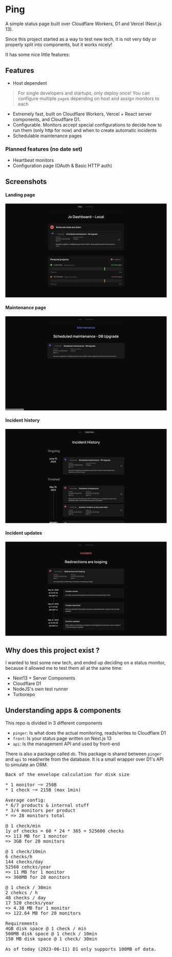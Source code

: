 # Ping
A simple status page built over Cloudflare Workers, D1 and Vercel (Next.js 13).

Since this project started as a way to test new tech, it is not very tidy or properly split into components,
but it works nicely!

It has some nice little features:

## Features
- Host dependent
> For single developers and startups, only deploy once! You can configure multiple `page`s depending on host and assign monitors to each
- Extremely fast, built on Cloudflare Workers, Vercel + React server components, and Cloudflare D1.
- Configurable. Monitors accept special configurations to decide how to run them (only http for now) and when to create automatic incidents
- Schedulable maintenance pages

### Planned features (no date set)
- Heartbeat monitors
- Configuration page (OAuth & Basic HTTP auth)

## Screenshots

#### Landing page
<img src="docs/main.png"/>

#### Maintenance page
<img src="docs/maintenance.png"/>

#### Incident history
<img src="docs/history.png"/>

#### Incident updates
<img src="docs/incident.png"/>


## Why does this project exist ?
I wanted to test some new tech, and ended up deciding on a status monitor, because it allowed
me to test them all at the same time:
- Next13 + Server Components
- Cloudflare D1
- NodeJS's own test runner
- Turborepo

## Understanding apps & components
This repo is divided in 3 different components
- `pinger`: Is what does the actual monitoring, reads/writes to Cloudflare D1
- `front`: Is your status page written on Next.js 13
- `api`: Is the management API and used by front-end

There is also a package called `db`. This package is shared between `pinger` and `api`
to read/write from the database. It is a small wrapper over D1's API to simulate an ORM.

<pre>
Back of the envelope calculation for disk size

* 1 monitor ~= 250B
* 1 check ~= 215B (max 1min)

Average config:
* 6/7 products & internal stuff
* 3/4 monitors per product
* => 28 monitors total

@ 1 check/min
1y of checks = 60 * 24 * 365 = 525600 checks
=> 113 MB for 1 monitor
=> 3GB for 28 monitors

@ 1 check/10min
6 checks/h
144 checks/day
52560 cehcks/year
=> 11 MB for 1 monitor
=> 308MB for 28 monitors

@ 1 check / 30min
2 chekcs / h
48 checks / day
17 520 checks/year
=> 4.38 MB for 1 monitor
=> 122.64 MB for 28 monitors

Requirements
4GB disk space @ 1 check / min
500MB disk space @ 1 check / 10min
150 MB disk space @ 1 check/ 30min

As of today (2023-06-11) D1 only supports 100MB of data.
</pre>
